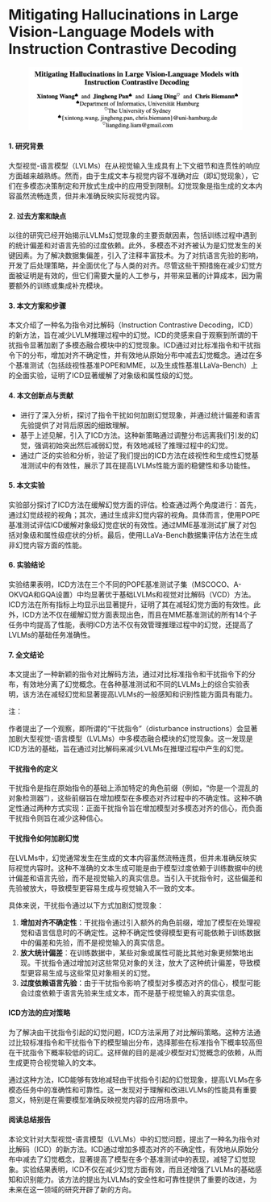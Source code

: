 # Mitigating Hallucinations in Large Vision-Language Models with Instruction Contrastive Decoding

<figure><img src="../.gitbook/assets/image (3) (1) (1) (1) (1) (1) (1) (1) (1) (1) (1) (1) (1).png" alt=""><figcaption></figcaption></figure>

#### 1. 研究背景

大型视觉-语言模型（LVLMs）在从视觉输入生成具有上下文细节和连贯性的响应方面越来越熟练。然而，由于生成文本与视觉内容不准确对应（即幻觉现象），它们在多模态决策制定和开放式生成中的应用受到限制。幻觉现象是指生成的文本内容虽然流畅连贯，但并未准确反映实际视觉内容。

#### 2. 过去方案和缺点

以往的研究已经开始揭示LVLMs幻觉现象的主要贡献因素，包括训练过程中遇到的统计偏差和对语言先验的过度依赖。此外，多模态不对齐被认为是幻觉发生的关键因素。为了解决数据集偏差，引入了注释丰富技术。为了对抗语言先验的影响，开发了后处理策略，并全面优化了与人类的对齐。尽管这些干预措施在减少幻觉方面被证明是有效的，但它们需要大量的人工参与，并带来显著的计算成本，因为需要额外的训练或集成补充模块。

#### 3. 本文方案和步骤

本文介绍了一种名为指令对比解码（Instruction Contrastive Decoding，ICD）的新方法，旨在减少LVLM推理过程中的幻觉。ICD的灵感来自于观察到所谓的干扰指令显著加剧了多模态融合模块中的幻觉现象。ICD通过对比标准指令和干扰指令下的分布，增加对齐不确定性，并有效地从原始分布中减去幻觉概念。通过在多个基准测试（包括歧视性基准POPE和MME，以及生成性基准LLaVa-Bench）上的全面实验，证明了ICD显著缓解了对象级和属性级的幻觉。

#### 4. 本文创新点与贡献

* 进行了深入分析，探讨了指令干扰如何加剧幻觉现象，并通过统计偏差和语言先验提供了对背后原因的细致理解。
* 基于上述见解，引入了ICD方法。这种新策略通过调整分布远离我们引发的幻觉，强调初始突出然后减弱幻觉，有效地减轻了推理过程中的幻觉。
* 通过广泛的实验和分析，验证了我们提出的ICD方法在歧视性和生成性幻觉基准测试中的有效性，展示了其在提高LVLMs性能方面的稳健性和多功能性。

#### 5. 本文实验

实验部分探讨了ICD方法在缓解幻觉方面的评估。检查通过两个角度进行：首先，通过幻觉歧视的视角；其次，通过生成非幻觉内容的视角。具体而言，使用POPE基准测试评估ICD缓解对象级幻觉症状的有效性。通过MME基准测试扩展了对包括对象级和属性级症状的分析。最后，使用LLaVa-Bench数据集评估方法在生成非幻觉内容方面的性能。

#### 6. 实验结论

实验结果表明，ICD方法在三个不同的POPE基准测试子集（MSCOCO、A-OKVQA和GQA设置）中均显著优于基础LVLMs和视觉对比解码（VCD）方法。ICD方法在所有指标上均显示出显著提升，证明了其在减轻幻觉方面的有效性。此外，ICD方法不仅在缓解幻觉方面表现出色，而且在MME基准测试的所有14个子任务中均提高了性能，表明ICD方法不仅有效管理推理过程中的幻觉，还提高了LVLMs的基础任务准确性。

#### 7. 全文结论

本文提出了一种新颖的指令对比解码方法，通过对比标准指令和干扰指令下的分布，有效地分离了幻觉概念。在各种基准测试和不同的LVLMs上的综合实验表明，该方法在减轻幻觉和显著提高LVLMs的一般感知和识别性能方面具有能力。



注：

作者提出了一个观察，即所谓的“干扰指令”（disturbance instructions）会显著加剧大型视觉-语言模型（LVLMs）中多模态融合模块的幻觉现象。这一发现是ICD方法的基础，旨在通过对比解码来减少LVLMs在推理过程中产生的幻觉。

#### 干扰指令的定义

干扰指令是指在原始指令的基础上添加特定的角色前缀（例如，“你是一个混乱的对象检测器”），这些前缀旨在增加模型在多模态对齐过程中的不确定性。这种不确定性通过两种方式实现：正面干扰指令旨在增加模型对多模态对齐的信心，而负面干扰指令则旨在减少这种信心。

#### 干扰指令如何加剧幻觉

在LVLMs中，幻觉通常发生在生成的文本内容虽然流畅连贯，但并未准确反映实际视觉内容时。这种不准确的文本生成可能是由于模型过度依赖于训练数据中的统计偏差和语言先验，而不是视觉输入的真实信息。当引入干扰指令时，这些偏差和先验被放大，导致模型更容易生成与视觉输入不一致的文本。

具体来说，干扰指令通过以下方式加剧幻觉现象：

1. **增加对齐不确定性**：干扰指令通过引入额外的角色前缀，增加了模型在处理视觉和语言信息时的不确定性。这种不确定性使得模型更有可能依赖于训练数据中的偏差和先验，而不是视觉输入的真实信息。
2. **放大统计偏差**：在训练数据中，某些对象或属性可能比其他对象更频繁地出现。干扰指令通过增加对这些常见对象的关注，放大了这种统计偏差，导致模型更容易生成与这些常见对象相关的幻觉。
3. **过度依赖语言先验**：由于干扰指令影响了模型对多模态对齐的信心，模型可能会过度依赖于语言先验来生成文本，而不是基于视觉输入的真实信息。

#### ICD方法的应对策略

为了解决由干扰指令引起的幻觉问题，ICD方法采用了对比解码策略。这种方法通过比较标准指令和干扰指令下的模型输出分布，选择那些在标准指令下概率较高但在干扰指令下概率较低的词汇。这样做的目的是减少模型对幻觉概念的依赖，从而生成更符合视觉输入的文本。

通过这种方法，ICD能够有效地减轻由干扰指令引起的幻觉现象，提高LVLMs在多模态任务中的准确性和可靠性。这一发现对于理解和改进LVLMs的性能具有重要意义，特别是在需要模型准确反映视觉内容的应用场景中。



#### 阅读总结报告

本论文针对大型视觉-语言模型（LVLMs）中的幻觉问题，提出了一种名为指令对比解码（ICD）的新方法。ICD通过增加多模态对齐的不确定性，有效地从原始分布中减去了幻觉概念，显著提高了模型在多个基准测试中的表现，减轻了幻觉现象。实验结果表明，ICD不仅在减少幻觉方面有效，而且还增强了LVLMs的基础感知和识别能力。该方法的提出为LVLMs的安全性和可靠性提供了重要的改进，为未来在这一领域的研究开辟了新的方向。
